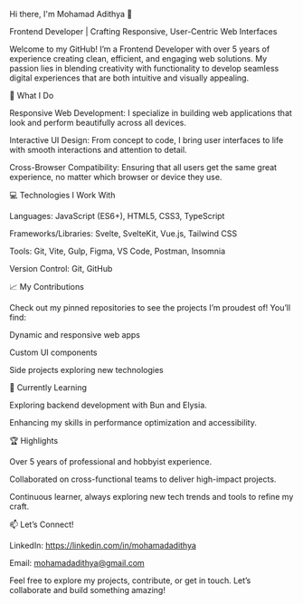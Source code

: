 Hi there, I'm Mohamad Adithya 👋

Frontend Developer | Crafting Responsive, User-Centric Web Interfaces

Welcome to my GitHub! I’m a Frontend Developer with over 5 years of experience creating clean, efficient, and engaging web solutions. My passion lies in blending creativity with functionality to develop seamless digital experiences that are both intuitive and visually appealing.

🚀 What I Do

Responsive Web Development: I specialize in building web applications that look and perform beautifully across all devices.

Interactive UI Design: From concept to code, I bring user interfaces to life with smooth interactions and attention to detail.

Cross-Browser Compatibility: Ensuring that all users get the same great experience, no matter which browser or device they use.


💻 Technologies I Work With

Languages: JavaScript (ES6+), HTML5, CSS3, TypeScript

Frameworks/Libraries: Svelte, SvelteKit, Vue.js, Tailwind CSS

Tools: Git, Vite, Gulp, Figma, VS Code, Postman, Insomnia

Version Control: Git, GitHub


📈 My Contributions

Check out my pinned repositories to see the projects I’m proudest of! You’ll find:

Dynamic and responsive web apps

Custom UI components

Side projects exploring new technologies


🌱 Currently Learning

Exploring backend development with Bun and Elysia.

Enhancing my skills in performance optimization and accessibility.


🏆 Highlights

Over 5 years of professional and hobbyist experience.

Collaborated on cross-functional teams to deliver high-impact projects.

Continuous learner, always exploring new tech trends and tools to refine my craft.


📫 Let’s Connect!

LinkedIn: https://linkedin.com/in/mohamadadithya

Email: mohamadadithya@gmail.com


Feel free to explore my projects, contribute, or get in touch. Let’s collaborate and build something amazing!